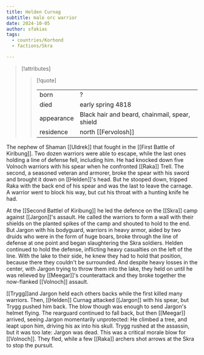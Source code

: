 ```yaml
---
title: Helden Curnag
subtitle: male orc warrior
date: 2024-10-05
author: sfakias
tags:
  - countries/Korhond
  - factions/Skra

---
```

> [!attributes]
> 
> > [!quote]
> >
> > | | |
> > | --- | --- |
> > | born | ? |
> > | died | early spring 4818 |
> > | appearance | Black hair and beard, chainmail, spear, shield |
> > | residence | north [[Fervolosh]] |

The nephew of Shaman [[Uldrek]] that fought in the [[First Battle of Kiribung]]. Two dozen warriors were able to escape, while the last ones holding a line of defense fell, including him. He had knocked down five Volnoch warriors with his spear when he confronted [[Raka]] Trell. The second, a seasoned veteran and armorer, broke the spear with his sword and brought it down on [[Helden]]'s head. But he stooped down, tripped Raka with the back end of his spear and was the last to leave the carnage. A warrior went to block his way, but cut his throat with a hunting knife he had.

At the [[Second Battlel of Kiribung]] he led the defence on the [[Skra]] camp against [[Jargon]]'s assault. He called the warriors to form a wall with their shields on the planted spikes of the camp and shouted to hold to the end. But Jargon with his bodyguard, warriors in heavy armor, aided by two druids who were in the form of huge boars, broke through the line of defense at one point and began slaughtering the Skra soldiers. Helden continued to hold the defense, inflicting heavy casualties on the left of the line. With the lake to their side, he knew they had to hold that position, because there they couldn't be surrounded. And despite heavy losses in the center, with Jargon trying to throw them into the lake, they held on until he was relieved by [[Meegar]]'s counterattack and they broke together the now-flanked [[Volnoch]] assault.

[[Trygg]]and Jargon held each others backs while the first killed many warriors. Then, [[Helden]] Curnag attacked [[Jargon]] with his spear, but Trygg pushed him back. The blow though was enough to send Jargon's helmet flying. The rearguard continued to fall back, but then [[Meegar]] arrived, seeing Jargon momentarily unprotected: He climbed a tree, and leapt upon him, driving his ax into his skull. Trygg rushed at the assassin, but it was too late: Jargon was dead. This was a critical morale blow for [[Volnoch]]. They fled, while a few [[Raka]] archers shot arrows at the Skra to stop the pursuit.